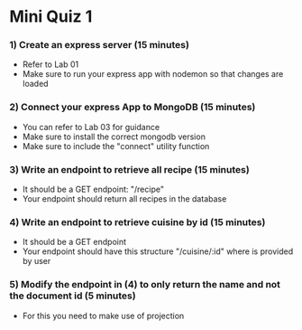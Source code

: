 # Mini Quiz 1
### 1) Create an express server (15 minutes)
- Refer to Lab 01
- Make sure to run your express app with nodemon so that changes are loaded
### 2) Connect your express App to MongoDB (15 minutes)
- You can refer to Lab 03 for guidance
- Make sure to install the correct mongodb version
- Make sure to include the "connect" utility function
### 3) Write an endpoint to retrieve all recipe (15 minutes)
- It should be a GET endpoint: "/recipe"
- Your endpoint should return all recipes in the database
### 4) Write an endpoint to retrieve cuisine by id (15 minutes)
- It should be a GET endpoint
- Your endpoint should have this structure "/cuisine/:id" where <id> is provided by user
### 5) Modify the endpoint in (4) to only return the name and not the document id (5 minutes)
- For this you need to make use of projection